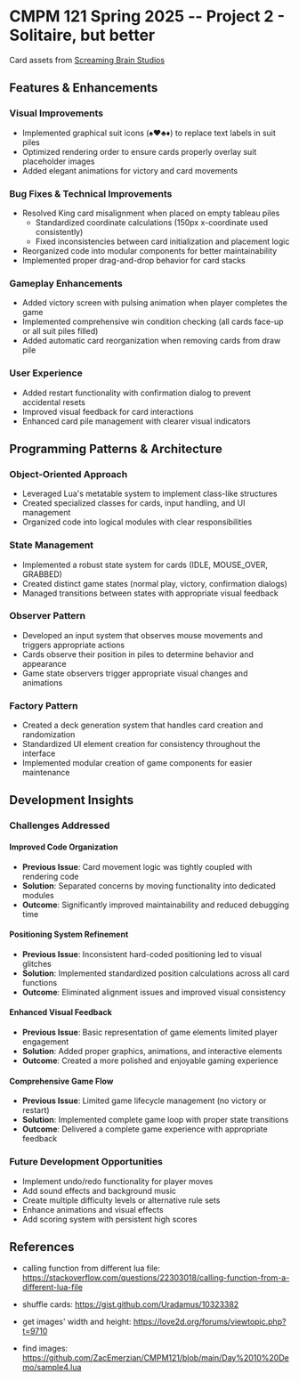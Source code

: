 # CMPM 121 Spring 2025 -- Project 2 - Solitaire, but better

Card assets from [Screaming Brain Studios](https://screamingbrainstudios.itch.io/poker-pack)

## Features & Enhancements

### Visual Improvements
- Implemented graphical suit icons (♠️♥️♣️♦️) to replace text labels in suit piles
- Optimized rendering order to ensure cards properly overlay suit placeholder images
- Added elegant animations for victory and card movements

### Bug Fixes & Technical Improvements
- Resolved King card misalignment when placed on empty tableau piles
  - Standardized coordinate calculations (150px x-coordinate used consistently)
  - Fixed inconsistencies between card initialization and placement logic
- Reorganized code into modular components for better maintainability
- Implemented proper drag-and-drop behavior for card stacks

### Gameplay Enhancements
- Added victory screen with pulsing animation when player completes the game
- Implemented comprehensive win condition checking (all cards face-up or all suit piles filled)
- Added automatic card reorganization when removing cards from draw pile

### User Experience
- Added restart functionality with confirmation dialog to prevent accidental resets
- Improved visual feedback for card interactions
- Enhanced card pile management with clearer visual indicators

## Programming Patterns & Architecture

### Object-Oriented Approach
- Leveraged Lua's metatable system to implement class-like structures
- Created specialized classes for cards, input handling, and UI management
- Organized code into logical modules with clear responsibilities

### State Management
- Implemented a robust state system for cards (IDLE, MOUSE_OVER, GRABBED)
- Created distinct game states (normal play, victory, confirmation dialogs)
- Managed transitions between states with appropriate visual feedback

### Observer Pattern
- Developed an input system that observes mouse movements and triggers appropriate actions
- Cards observe their position in piles to determine behavior and appearance
- Game state observers trigger appropriate visual changes and animations

### Factory Pattern
- Created a deck generation system that handles card creation and randomization
- Standardized UI element creation for consistency throughout the interface
- Implemented modular creation of game components for easier maintenance

## Development Insights

### Challenges Addressed

#### Improved Code Organization
- **Previous Issue**: Card movement logic was tightly coupled with rendering code
- **Solution**: Separated concerns by moving functionality into dedicated modules
- **Outcome**: Significantly improved maintainability and reduced debugging time

#### Positioning System Refinement
- **Previous Issue**: Inconsistent hard-coded positioning led to visual glitches
- **Solution**: Implemented standardized position calculations across all card functions
- **Outcome**: Eliminated alignment issues and improved visual consistency

#### Enhanced Visual Feedback
- **Previous Issue**: Basic representation of game elements limited player engagement
- **Solution**: Added proper graphics, animations, and interactive elements
- **Outcome**: Created a more polished and enjoyable gaming experience

#### Comprehensive Game Flow
- **Previous Issue**: Limited game lifecycle management (no victory or restart)
- **Solution**: Implemented complete game loop with proper state transitions
- **Outcome**: Delivered a complete game experience with appropriate feedback

### Future Development Opportunities
- Implement undo/redo functionality for player moves
- Add sound effects and background music
- Create multiple difficulty levels or alternative rule sets
- Enhance animations and visual effects
- Add scoring system with persistent high scores


## References
- calling function from different lua file: https://stackoverflow.com/questions/22303018/calling-function-from-a-different-lua-file

- shuffle cards: https://gist.github.com/Uradamus/10323382

- get images' width and height: https://love2d.org/forums/viewtopic.php?t=9710
- find images: https://github.com/ZacEmerzian/CMPM121/blob/main/Day%2010%20Demo/sample4.lua